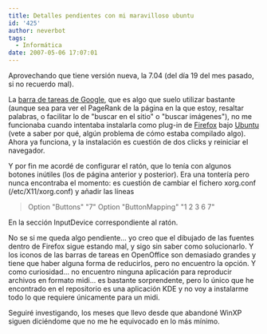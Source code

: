 ```yaml
---
title: Detalles pendientes con mi maravilloso ubuntu
id: '425'
author: neverbot
tags:
  - Informática
date: 2007-05-06 17:07:01
---
```


Aprovechando que tiene versión nueva, la 7.04 (del día 19 del mes pasado, si no recuerdo mal).

La [barra de tareas de Google](http://toolbar.google.com/), que es algo que suelo utilizar bastante (aunque sea para ver el PageRank de la página en la que estoy, resaltar palabras, o facilitar lo de "buscar en el sitio" o "buscar imágenes"), no me funcionaba cuando intentaba instalarla como plug-in de [Firefox](http://www.mozilla-europe.org/es/products/firefox/) bajo [Ubuntu](http://www.ubuntu.com/) (vete a saber por qué, algún problema de cómo estaba compilado algo). Ahora ya funciona, y la instalación es cuestión de dos clicks y reiniciar el navegador.

Y por fin me acordé de configurar el ratón, que lo tenía con algunos botones inútiles (los de página anterior y posterior). Era una tontería pero nunca encontraba el momento: es cuestión de cambiar el fichero xorg.conf (/etc/X11/xorg.conf) y añadir las líneas

> Option         "Buttons" "7"
> Option         "ButtonMapping" "1 2 3 6 7"

En la sección InputDevice correspondiente al ratón.

No se si me queda algo pendiente... yo creo que el dibujado de las fuentes dentro de Firefox sigue estando mal, y sigo sin saber como solucionarlo. Y los iconos de las barras de tareas en OpenOffice son demasiado grandes y tiene que haber alguna forma de reducirlos, pero no encuentro la opción. Y como curiosidad... no encuentro ninguna aplicación para reproducir archivos en formato midi... es bastante sorprendente, pero lo único que he encontrado en el repositorio es una aplicación KDE y no voy a instalarme todo lo que requiere únicamente para un midi.

Seguiré investigando, los meses que llevo desde que abandoné WinXP siguen diciéndome que no me he equivocado en lo más mínimo.